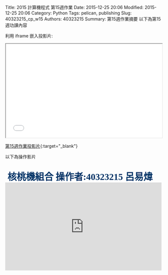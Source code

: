 Title: 2015 計算機程式 第15週作業
Date: 2015-12-25 20:06
Modified: 2015-12-25 20:06
Category: Python
Tags: pelican, publishing
Slug: 40323215_cp_w15
Authors: 40323215
Summary: 第15週作業摘要
以下為第15週功課內容

利用 iframe 嵌入投影片:

<iframe src="40323215_cp_w15.html" width="500" height="300"></iframe>

[第15週作業投影片](40323215_cp_w15.html){:target="_blank"}
<br/>
<p>以下為操作影片<p>
<br/>
<span style="font-size: 22pt; font-family: 'arial black', 'avant garde';">&nbsp;<strong><span style="color: #003366;">核桃機組合 操作者:40323215 呂易煒 </span></strong></span>
<br/>
<iframe src="https://player.vimeo.com/video/151403969" width="500" height="281" frameborder="0" webkitallowfullscreen mozallowfullscreen allowfullscreen></iframe> <p><a>
